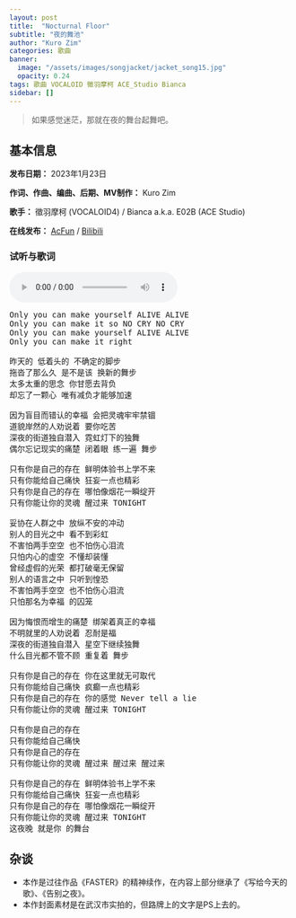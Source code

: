 ```yaml
---
layout: post
title:  "Nocturnal Floor"
subtitle: "夜的舞池"
author: "Kuro Zim"
categories: 歌曲
banner: 
  image: "/assets/images/songjacket/jacket_song15.jpg"
  opacity: 0.24
tags: 歌曲 VOCALOID 徵羽摩柯 ACE_Studio Bianca
sidebar: []
---
```


>  如果感觉迷茫，那就在夜的舞台起舞吧。

## 基本信息

**发布日期：** 2023年1月23日

**作词、作曲、编曲、后期、MV制作：** Kuro Zim

**歌手：** 徵羽摩柯 (VOCALOID4) / Bianca a.k.a. E02B (ACE Studio) 

**在线发布：** [AcFun](https://www.acfun.cn/v/ac40498459) / [Bilibili](https://www.bilibili.com/video/BV14M411t7n4/)

### 试听与歌词

<audio controls><source src="/assets/audio/song15.mp3" type="audio/mp3"></audio>

<pre>
Only you can make yourself ALIVE ALIVE
Only you can make it so NO CRY NO CRY
Only you can make yourself ALIVE ALIVE
Only you can make it right

昨天的 低着头的 不确定的脚步
拖沓了那么久 是不是该 换新的舞步
太多太重的思念 你甘愿去背负
却忘了一颗心 唯有减负才能够加速

因为盲目而错认的幸福 会把灵魂牢牢禁锢
道貌岸然的人劝说着 要你吃苦
深夜的街道独自潜入 霓虹灯下的独舞
偶尔忘记现实的痛楚 闭着眼 练一遍 舞步

只有你是自己的存在 鲜明体验书上学不来
只有你能给自己痛快 狂妄一点也精彩
只有你是自己的存在 哪怕像烟花一瞬绽开
只有你能让你的灵魂 醒过来 TONIGHT

妥协在人群之中 放纵不安的冲动
别人的目光之中 看不到彩虹
不害怕两手空空 也不怕伤心泪流
只怕内心的虚空 不懂却装懂
曾经虚假的光荣 都打破毫无保留
别人的语言之中 只听到惶恐
不害怕两手空空 也不怕伤心泪流
只怕那名为幸福 的囚笼

因为悔恨而增生的痛楚 绑架着真正的幸福
不明就里的人劝说着 忍耐是福
深夜的街道独自潜入 星空下继续独舞
什么目光都不管不顾 重复着 舞步

只有你是自己的存在 你在这里就无可取代
只有你能给自己痛快 疯癫一点也精彩
只有你是自己的存在 你的感觉 Never tell a lie
只有你能让你的灵魂 醒过来 TONIGHT

只有你是自己的存在
只有你能给自己痛快
只有你是自己的存在
只有你能让你的灵魂 醒过来 醒过来 醒过来

只有你是自己的存在 鲜明体验书上学不来
只有你能给自己痛快 狂妄一点也精彩
只有你是自己的存在 哪怕像烟花一瞬绽开
只有你能让你的灵魂 醒过来 TONIGHT
这夜晚 就是你 的舞台
</pre>

## 杂谈

* 本作是过往作品《FASTER》的精神续作，在内容上部分继承了《写给今天的歌》、《告别之夜》。
* 本作封面素材是在武汉市实拍的，但路牌上的文字是PS上去的。